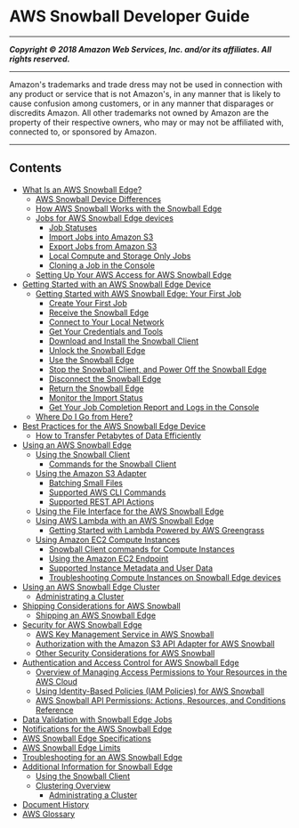 # AWS Snowball Developer Guide

-----
*****Copyright &copy; 2018 Amazon Web Services, Inc. and/or its affiliates. All rights reserved.*****

-----
Amazon's trademarks and trade dress may not be used in 
     connection with any product or service that is not Amazon's, 
     in any manner that is likely to cause confusion among customers, 
     or in any manner that disparages or discredits Amazon. All other 
     trademarks not owned by Amazon are the property of their respective
     owners, who may or may not be affiliated with, connected to, or 
     sponsored by Amazon.

-----
## Contents
+ [What Is an AWS Snowball Edge?](whatisedge.md)
   + [AWS Snowball Device Differences](device-differences.md)
   + [How AWS Snowball Works with the Snowball Edge](how-it-works.md)
   + [Jobs for AWS Snowball Edge devices](jobs.md)
      + [Job Statuses](jobstatuses.md)
      + [Import Jobs into Amazon S3](importtype.md)
      + [Export Jobs from Amazon S3](exporttype.md)
      + [Local Compute and Storage Only Jobs](computetype.md)
      + [Cloning a Job in the Console](clonejob.md)
   + [Setting Up Your AWS Access for AWS Snowball Edge](setting-up.md)
+ [Getting Started with an AWS Snowball Edge Device](getting-started.md)
   + [Getting Started with AWS Snowball Edge: Your First Job](common-get-start.md)
      + [Create Your First Job](create-job.md)
      + [Receive the Snowball Edge](receive-device.md)
      + [Connect to Your Local Network](getting-started-connect.md)
      + [Get Your Credentials and Tools](get-credentials.md)
      + [Download and Install the Snowball Client](download-the-client.md)
      + [Unlock the Snowball Edge](unlockdevice.md)
      + [Use the Snowball Edge](transfer-data.md)
      + [Stop the Snowball Client, and Power Off the Snowball Edge](turnitoff.md)
      + [Disconnect the Snowball Edge](disconnectdevice.md)
      + [Return the Snowball Edge](return-device.md)
      + [Monitor the Import Status](monitor-status.md)
      + [Get Your Job Completion Report and Logs in the Console](report.md)
   + [Where Do I Go from Here?](where-to.md)
+ [Best Practices for the AWS Snowball Edge Device](BestPractices.md)
   + [How to Transfer Petabytes of Data Efficiently](transfer-petabytes.md)
+ [Using an AWS Snowball Edge](using-device.md)
   + [Using the Snowball Client](using-client.md)
      + [Commands for the Snowball Client](using-client-commands.md)
   + [Using the Amazon S3 Adapter](using-adapter.md)
      + [Batching Small Files](batching-small-files.md)
      + [Supported AWS CLI Commands](using-adapter-cli.md)
      + [Supported REST API Actions](using-adapter-supported-api.md)
   + [Using the File Interface for the AWS Snowball Edge](using-fileinterface.md)
   + [Using AWS Lambda with an AWS Snowball Edge](using-lambda.md)
      + [Getting Started with Lambda Powered by AWS Greengrass](function-getting-started.md)
   + [Using Amazon EC2 Compute Instances](using-ec2.md)
      + [Snowball Client commands for Compute Instances](using-ec2-edge-client.md)
      + [Using the Amazon EC2 Endpoint](using-ec2-endpoint.md)
      + [Supported Instance Metadata and User Data](edge-compute-instance-metadata.md)
      + [Troubleshooting Compute Instances on Snowball Edge devices](troubleshooting-ec2-edge.md)
+ [Using an AWS Snowball Edge Cluster](UsingCluster.md)
   + [Administrating a Cluster](administercluster.md)
+ [Shipping Considerations for AWS Snowball](shipping.md)
   + [Shipping an AWS Snowball Edge](mailing-storage.md)
+ [Security for AWS Snowball Edge](security.md)
   + [AWS Key Management Service in AWS Snowball](kms.md)
   + [Authorization with the Amazon S3 API Adapter for AWS Snowball](auth-adapter.md)
   + [Other Security Considerations for AWS Snowball](security-considerations.md)
+ [Authentication and Access Control for AWS Snowball Edge](authentication-and-access-control.md)
   + [Overview of Managing Access Permissions to Your Resources in the AWS Cloud](access-control-overview.md)
   + [Using Identity-Based Policies (IAM Policies) for AWS Snowball](access-control-managing-permissions.md)
   + [AWS Snowball API Permissions: Actions, Resources, and Conditions Reference](snowball-api-permissions-ref.md)
+ [Data Validation with Snowball Edge Jobs](validation.md)
+ [Notifications for the AWS Snowball Edge](notifications.md)
+ [AWS Snowball Edge Specifications](specifications.md)
+ [AWS Snowball Edge Limits](limits.md)
+ [Troubleshooting for an AWS Snowball Edge](troubleshooting.md)
+ [Additional Information for Snowball Edge](appendices.md)
   + [Using the Snowball Client](old-using-client.md)
   + [Clustering Overview](old-clusters.md)
      + [Administrating a Cluster](old-administercluster.md)
+ [Document History](doc-history.md)
+ [AWS Glossary](glossary.md)